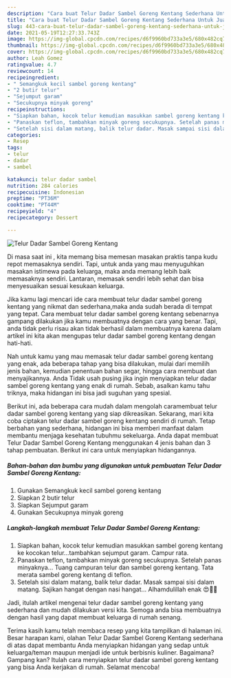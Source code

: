 ```yaml
---
description: "Cara buat Telur Dadar Sambel Goreng Kentang Sederhana Untuk Jualan"
title: "Cara buat Telur Dadar Sambel Goreng Kentang Sederhana Untuk Jualan"
slug: 443-cara-buat-telur-dadar-sambel-goreng-kentang-sederhana-untuk-jualan
date: 2021-05-19T12:27:33.743Z
image: https://img-global.cpcdn.com/recipes/d6f9960bd733a3e5/680x482cq70/telur-dadar-sambel-goreng-kentang-foto-resep-utama.jpg
thumbnail: https://img-global.cpcdn.com/recipes/d6f9960bd733a3e5/680x482cq70/telur-dadar-sambel-goreng-kentang-foto-resep-utama.jpg
cover: https://img-global.cpcdn.com/recipes/d6f9960bd733a3e5/680x482cq70/telur-dadar-sambel-goreng-kentang-foto-resep-utama.jpg
author: Leah Gomez
ratingvalue: 4.7
reviewcount: 14
recipeingredient:
- " Semangkuk kecil sambel goreng kentang"
- "2 butir telur"
- "Sejumput garam"
- "Secukupnya minyak goreng"
recipeinstructions:
- "Siapkan bahan, kocok telur kemudian masukkan sambel goreng kentang ke kocokan telur...tambahkan sejumput garam. Campur rata."
- "Panaskan teflon, tambahkan minyak goreng secukupnya. Setelah panas minyaknya... Tuang campuran telur dan sambel goreng kentang. Tata merata sambel goreng kentang di teflon."
- "Setelah sisi dalam matang, balik telur dadar. Masak sampai sisi dalam matang. Sajikan hangat dengan nasi hangat... Alhamdulillah enak 😍👍🏻"
categories:
- Resep
tags:
- telur
- dadar
- sambel

katakunci: telur dadar sambel 
nutrition: 284 calories
recipecuisine: Indonesian
preptime: "PT36M"
cooktime: "PT44M"
recipeyield: "4"
recipecategory: Dessert

---
```



![Telur Dadar Sambel Goreng Kentang](https://img-global.cpcdn.com/recipes/d6f9960bd733a3e5/680x482cq70/telur-dadar-sambel-goreng-kentang-foto-resep-utama.jpg)

Di masa  saat ini , kita memang bisa memesan masakan praktis tanpa kudu repot memasaknya sendiri. Tapi, untuk anda yang mau menyuguhkan masakan istimewa pada keluarga, maka anda memang lebih baik memasaknya sendiri. Lantaran, memasak sendiri lebih sehat dan bisa menyesuaikan sesuai kesukaan keluarga.

Jika kamu lagi mencari ide cara membuat telur dadar sambel goreng kentang yang nikmat dan sederhana,maka anda sudah berada di tempat yang tepat. Cara membuat telur dadar sambel goreng kentang  sebenarnya gampang dilakukan jika kamu membuatnya dengan cara yang benar. Tapi, anda tidak perlu risau akan tidak berhasil dalam membuatnya 
karena dalam artikel ini kita akan mengupas telur dadar sambel goreng kentang dengan hati-hati.  



Nah untuk kamu yang mau memasak telur dadar sambel goreng kentang yang enak, ada beberapa tahap yang bisa dilakukan, mulai dari memilih jenis bahan, kemudian penentuan bahan segar, hingga cara membuat dan menyajikannya. Anda Tidak usah pusing jika ingin menyiapkan telur dadar sambel goreng kentang yang enak di rumah. Sebab, asalkan kamu  tahu triknya, maka hidangan ini bisa jadi suguhan yang spesial.

Berikut ini, ada beberapa cara mudah dalam mengolah caramembuat telur dadar sambel goreng kentang yang siap dikreasikan. Sekarang, mari kita coba ciptakan telur dadar sambel goreng kentang sendiri di rumah. Tetap berbahan yang sederhana, hidangan ini bisa memberi manfaat dalam membantu menjaga kesehatan tubuhmu sekeluarga. Anda dapat membuat Telur Dadar Sambel Goreng Kentang menggunakan 4 jenis bahan dan 3 tahap pembuatan. Berikut ini cara untuk menyiapkan hidangannya.

<!--inarticleads1-->

##### Bahan-bahan dan bumbu yang digunakan untuk pembuatan Telur Dadar Sambel Goreng Kentang:

1. Gunakan  Semangkuk kecil sambel goreng kentang
1. Siapkan 2 butir telur
1. Siapkan Sejumput garam
1. Gunakan Secukupnya minyak goreng




<!--inarticleads2-->

##### Langkah-langkah membuat Telur Dadar Sambel Goreng Kentang:

1. Siapkan bahan, kocok telur kemudian masukkan sambel goreng kentang ke kocokan telur...tambahkan sejumput garam. Campur rata.
1. Panaskan teflon, tambahkan minyak goreng secukupnya. Setelah panas minyaknya... Tuang campuran telur dan sambel goreng kentang. Tata merata sambel goreng kentang di teflon.
1. Setelah sisi dalam matang, balik telur dadar. Masak sampai sisi dalam matang. Sajikan hangat dengan nasi hangat... Alhamdulillah enak 😍👍🏻




Jadi, itulah artikel mengenai  telur dadar sambel goreng kentang  yang sederhana dan mudah dilakukan versi kita. Semoga anda bisa membuatnya dengan hasil yang dapat membuat keluarga di rumah senang. 

Terima kasih kamu telah membaca resep yang kita tampilkan di halaman ini. Besar harapan kami, olahan  Telur Dadar Sambel Goreng Kentang sederhana di atas dapat membantu Anda menyiapkan hidangan yang sedap untuk keluarga/teman maupun menjadi ide untuk berbisnis kuliner. Bagaimana? Gampang kan? Itulah cara menyiapkan telur dadar sambel goreng kentang yang bisa Anda kerjakan di rumah. Selamat mencoba!

